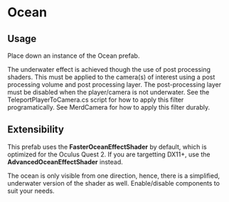 # Ocean
## Usage
Place down an instance of the Ocean prefab.

The underwater effect is achieved though the use of post processing shaders. This must be applied to the camera(s) of interest using a post processing volume and post processing layer. The post-processing layer must be disabled when the player/camera is not underwater. See the TeleportPlayerToCamera.cs script for how to apply this filter programatically. See MerdCamera for how to apply this filter durably.

## Extensibility
This prefab uses the **FasterOceanEffectShader** by default, which is optimized for the Oculus Quest 2. If you are targetting DX11+, use the **AdvancedOceanEffectShader** instead.

The ocean is only visible from one direction, hence, there is a simplified, underwater version of the shader as well. Enable/disable components to suit your needs.


